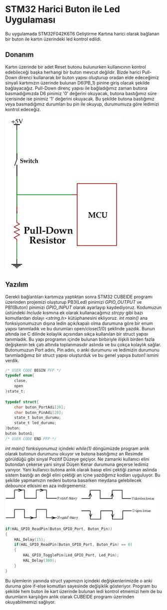 # STM32 Harici Buton ile Led Uygulaması 
Bu uygulamada STM32F042K6T6 Geliştirme Kartına harici olarak bağlanan bir buton ile kartın üzerindeki led kontrol edildi. 
## Donanım
Kartın üzerinde bir adet Reset butonu bulunurken kullanıcının kontrol edebileceği başka herhangi bir buton mevcut değildir. Bizde harici Pull-Down direnci kullanarak bir buton yapısı oluşturup oradan elde edeceğimiz sinyali kartımızın üzerinde bulunan D6(PB_1) pinine giriş olacak şekilde bağlayacağız. Pull-Down direnç yapısı ile bağladığımız zaman butona basmadığımızda D6 pinimiz '0' değerini okuyacak, butona bastığımız süre içerisinde ise pinimiz '1' değerini okuyacak. Bu şekilde butona bastığımız veya basmadığımız durumları bu pin ile okuyup, durumumuza göre ledimizi kontrol edeceğiz.

![alt text](https://github.com/RuchanKURT/STM32-Buton-ile-Led/blob/main/pull%20down%20resistor.png)
## Yazılım
Gerekli bağlantıları kartımıza yaptıktan sonra STM32 CUBEIDE programı üzerinden projemizi oluşturup PB3(Led) pinimizi *GPIO_OUTPUT* ve PB1(Buton) pinimizi *GPIO_INPUT* olarak ayarlayıp kaydediyoruz. Kodumuzun üstündeki *Include* kısmına ek olarak kullanacağımız *strcpy* gibi bazı komutlardan dolayı *<string.h>* kütüphanesini ekliyoruz. *int main()* ana fonksiyonumuzun dışına ledin açık/kapalı olma durumuna göre bir enum yapısı tanımladık ve bu durumları open/close(1/0) şeklinde yazdık. Bunun altında ise C dilinde kolaylık açısından sıkça kullanılan bir struct yapısı tanımladık. Bu yapı programın içinde bulunan birbiriyle ilişkili birden fazla değişkenin tek çatı altında toplanmasıdır aslında ve bu çokça kolaylık sağlar. Butonumuzun Port adını, Pin adını, o anki durumunu ve ledimizin durumunu tanımladığımız bir struct yapısı oluşturduk ve bu genel yapıya *buton1* ismini verdik.
```C
/* USER CODE BEGIN PFP */
typedef enum{
	close,
	open
}state_t;

typedef struct{
	char buton_PortAdi[20];
	char buton_PinAdi[20];
	state_t buton_durumu;
	state_t led_durumu;
}buton;
buton buton1;
/* USER CODE END PFP */
```
*int main()* fonksiyonumuz içindeki *while(1)* döngümüzde program anlık olarak butonun durumunu okuyor ve butona bastığımız an Resimde görüldüğü gibi sinyal Pozitif Düzeye geçiyor. Ne zamanki kullanıcı elini butondan çekerse yani sinyal Düşen Kenar durumuna geçerse ledimiz yanıyor. Yani kullanıcı butona anlık olarak basıp elini çektiği zaman aslında sistem bastığı an değil elini çektiği an içine yazdığımız kodları uyguluyor. Bu şekilde yapmamızın nedeni butona basarken meydana gelebilecek *debounce* etkisini en aza indirgememiz. 
![alt text](https://github.com/RuchanKURT/STM32-Buton-ile-Led/blob/main/düşen_yükselen_Kenar.png)
```C
if(HAL_GPIO_ReadPin(Buton_GPIO_Port, Buton_Pin))
{
	HAL_Delay(15);
	if(HAL_GPIO_ReadPin(Buton_GPIO_Port, Buton_Pin) == 0)
	{
		HAL_GPIO_TogglePin(Led_GPIO_Port, Led_Pin);
		HAL_Delay(300);
	}
}
```
Bu işlemlerin yanında struct yapımızın içindeki değişkenlerimizde o anki duruma göre if-else komutları sayesinde değişiklik gösteriyor. Program bu şekilde hem buton ile kart üzerinde bulunan ledi kontrol etmemizi hem de bu durumların karşılığını anlık olarak CUBEIDE programı üzerinden okuyabilmemizi sağlıyor.
